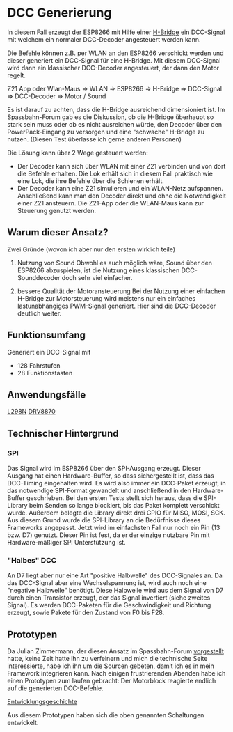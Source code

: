 # DCC Generierung

In diesem Fall erzeugt der ESP8266 mit Hilfe einer [H-Bridge](Begriff-H-Bridge) ein DCC-Signal mit welchem ein normaler DCC-Decoder angesteuert werden kann.

Die Befehle können z.B. per WLAN an den ESP8266 verschickt werden und dieser generiert ein DCC-Signal für eine H-Bridge. Mit diesem DCC-Signal wird dann ein klassischer DCC-Decoder angesteuert, der dann den Motor regelt.

Z21 App oder Wlan-Maus => WLAN => ESP8266 => H-Bridge => DCC-Signal => DCC-Decoder => Motor / Sound

Es ist darauf zu achten, dass die H-Bridge ausreichend dimensioniert ist. Im Spassbahn-Forum gab es die Diskussion, ob die H-Bridge überhaupt so stark sein muss oder ob es nicht ausreichen würde, den Decoder über den PowerPack-Eingang zu versorgen und eine "schwache" H-Bridge zu nutzen. (Diesen Test überlasse ich gerne anderen Personen)

Die Lösung kann über 2 Wege gesteuert werden:

* Der Decoder kann sich über WLAN mit einer Z21 verbinden und von dort die Befehle erhalten.
	Die Lok erhält sich in diesem Fall praktisch wie eine Lok, die ihre Befehle über die Schienen erhält.
* Der Decoder kann eine Z21 simulieren und ein WLAN-Netz aufspannen.
   Anschließend kann man den Decoder direkt und ohne die Notwendigkeit einer Z21 ansteuern. Die Z21-App oder die WLAN-Maus kann zur Steuerung genutzt werden.
 

## Warum dieser Ansatz?

Zwei Gründe (wovon ich aber nur den ersten wirklich teile)

1. Nutzung von Sound
   Obwohl es auch möglich wäre, Sound über den ESP8266 abzuspielen, ist die Nutzung eines klassischen DCC-Sounddecoder doch sehr viel einfacher.

2. bessere Qualität der Motoransteuerung
   Bei der Nutzung einer einfachen H-Bridge zur Motorsteuerung wird meistens nur ein einfaches lastunabhängiges PWM-Signal generiert. Hier sind die DCC-Decoder deutlich weiter.


## Funktionsumfang
Generiert ein DCC-Signal mit

- 128 Fahrstufen
- 28 Funktionstasten
    
## Anwendungsfälle
[L298N](DCC_Generator_L298N)
[DRV8870](DCC_Generator_DRV8870)


## Technischer Hintergrund

### SPI 
Das Signal wird im ESP8266 über den SPI-Ausgang erzeugt. Dieser Ausgang hat einen Hardware-Buffer, so dass sichergestellt ist, dass das DCC-Timing eingehalten wird. Es wird also immer ein DCC-Paket erzeugt, in das notwendige SPI-Format gewandelt und anschließend in den Hardware-Buffer geschrieben. Bei den ersten Tests stellt sich heraus, dass die SPI-Library beim Senden so lange blockiert, bis das Paket komplett verschickt wurde. Außerdem belegte die Library direkt drei GPIO für MISO, MOSI, SCK. Aus diesem Grund wurde die SPI-Library an die Bedürfnisse dieses Frameworks angepasst. Jetzt wird im einfachsten Fall nur noch ein Pin (13 bzw. D7) genutzt. Dieser Pin ist fest, da er der einzige nutzbare Pin mit Hardware-mäßiger SPI Unterstützung ist.

### "Halbes" DCC
An D7 liegt aber nur eine Art "positive Halbwelle" des DCC-Signales an. 
Da das DCC-Signal aber eine Wechselspannung ist, wird auch noch eine "negative Halbwelle" benötigt. Diese Halbwelle wird aus dem Signal von D7 durch einen Transistor erzeugt, der das Signal invertiert (siehe zweites Signal).
Es werden DCC-Paketen für die Geschwindigkeit und Richtung erzeugt, sowie Pakete für den Zustand von F0 bis F28.


## Prototypen

Da Julian Zimmermann, der diesen Ansatz im Spassbahn-Forum [vorgestellt](http://www.spassbahn.de/forum/index.php?thread/11462-spa%C3%9Flan-topfschlagen-im-minenfeld/&postID=117854) hatte, keine Zeit hatte ihn zu verfeinern und mich die technische Seite interessierte, habe ich ihn um die Sourcen gebeten, damit ich es in mein Framework integrieren kann. Nach einigen frustrierenden Abenden habe ich einen Prototypen zum laufen gebracht: Der Motorblock reagierte endlich auf die generierten DCC-Befehle.

[Entwicklungsgeschichte](http://gartenbahntechnik.de/viewtopic.php?f=22&t=418)

Aus diesem Prototypen haben sich die oben genannten Schaltungen entwickelt.
